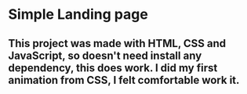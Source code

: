 ﻿# Simple Landing page
 
 ## This project was made with HTML, CSS and JavaScript, so doesn't need install any dependency, this does work. I did my first animation from CSS, I felt comfortable work it.
 
